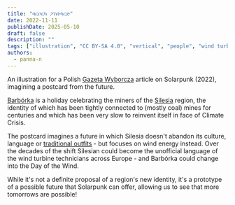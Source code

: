 ```yaml
---
title: "ባርቦርካ ፖስትካርድ"
date: 2022-11-11
publishDate: 2025-05-10
draft: false
description: ""
tags: ["illustration", "CC BY-SA 4.0", "vertical", "people", "wind turbine"]
authors:
  - panna-n
---
```


An illustration for a Polish [Gazeta Wyborcza](https://wyborcza.pl/magazyn/7,124059,29139718,haker-i-aktywista-klimatyczny-mam-dosc-iron-mana-batmana.html) article on Solarpunk (2022), imagining a postcard from the future.

[Barbórka](https://en.wikipedia.org/wiki/Saint_Barbara#Central_Europe) is a holiday celebrating the miners of the [Silesia](https://en.wikipedia.org/wiki/Silesia) region, the identity of which has been tightly connected to (mostly coal) mines for centuries and which has been very slow to reinvent itself in face of Climate Crisis.

The postcard imagines a future in which Silesia doesn't abandon its culture, language or [traditional outfits](https://en.wikipedia.org/wiki/Saint_Barbara#/media/File:Barb%C3%B3rka_w_Piekarach_%C5%9Al%C4%85skich_(5)_(cropped).jpg) - but focuses on wind energy instead. Over the decades of the shift Silesian could become the unofficial language of the wind turbine technicians across Europe - and Barbórka could change into the Day of the Wind.

While it's not a definite proposal of a region's new identity, it's a prototype of a possible future that Solarpunk can offer, allowing us to see that more tomorrows are possible!
